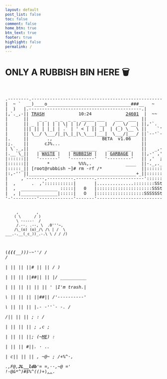 ```yaml
---
layout: default
post_list: false
toc: false
comment: false
home_btn: true
btn_text: true
footer: true
highlight: false
permalink: /
---
```


<h1 class="index_title">ONLY A RUBBISH BIN HERE 🗑</h1>

<br>

<div class="ascii_art"><pre>
.--------.--------------------------------------------------.
|  ~ `  __)____o________________________________###__   ~   |
|  )   |.-------------------------------------------.|      |
|,`._,-|| <a href="/highlighted">TRASH</a>             10:24             <a href="/404">24601</a>  |  ~~  |
|      ||    _ _   _ _  _ _  _____ ___    ___  ___  ||      |
|      || _ | | | | | \| | |/ /_ _| __|  / _ \/ __| ||,'`.  |
|      ||| || | |_| | .` | ' < | || _|  | (_) \__ \ ||    `'|
|      || \__/ \___/|_|\_|_|\_\___|___|  \___/|___/ ||`--'`-|
|.     ||       .,                   ‌BETA  v1.06    ||      |
|;.    ||      cJ%...                               ||      |
| \`._,||    _______     __________    _________    ||   _,-|
|.__`\_||   | <a href="/notes">WASTE</a> |   | <a href="/cheatsheets">RUBBISH</a> |   | <a href="/ongoing">GARBAGE</a> |   ||,-' ,'|
|::::::||   '-------'   '---------'   '---------'   || ,'  ;|
|::::::||       *           %%%,.             ____  ||-._,._|
|:::::_|| [root@rubbish ~]# rm -rf /*               ||::::::|
|:,-'' ||_________________________________________+_||::::::|
|     ,`-------,----------.-------.------------------'::::::|
|  ,      .  ,':::::::::::|       |..............::::::::SSt|
|  ,  ______________ :::::|   0   |:::::::::::::::::::::SSSt|
|  , |______________|:::::|   O   |::::::::::::::::::SSSSSSt|
'-'---------'-------------'-------'-------------------------'



         ,        ,                                          
        ( \      / )                                         
         \ ·----·  /                                         
         /.--. .--, \  .0'''~,                               
        /\_(o) (o)_/\ /\ | /  \                              
    ___.-.__(_c_))_.-.\ \ / / /)                             
   (___(((_________)))_-~''/ / /                             
    |  ||  ||  ||# ||  ||   / )                              
    |  ||  ||  ||##||  ||   |/         __________            
    |  ||  ||  ||  ||  ||   '         |I'm trash.|           
    \  ||  ||  ||  ||##||            /'----------'           
     \ ||  ||  ||  |.- -''`- -._    /                        
     /\||  ||  ||  ;            :  /                         
    |  ||  ||  || ;    ,_c_      ;                           
    |  ||  ||  ||;     (~<a href="/cv">ME</a>)      :                          
    |  ||  || #||.                ·              ..          
    | c||  ||  || ,  ~@~         ;              /+%^·,       
    .,F@,__JL__ldb__'= =,··,~@ ='      !-@&*^)#$%^_(()_+)<a href="/texts">.</a><a href="/trash">.</a>. 
</pre></div>
